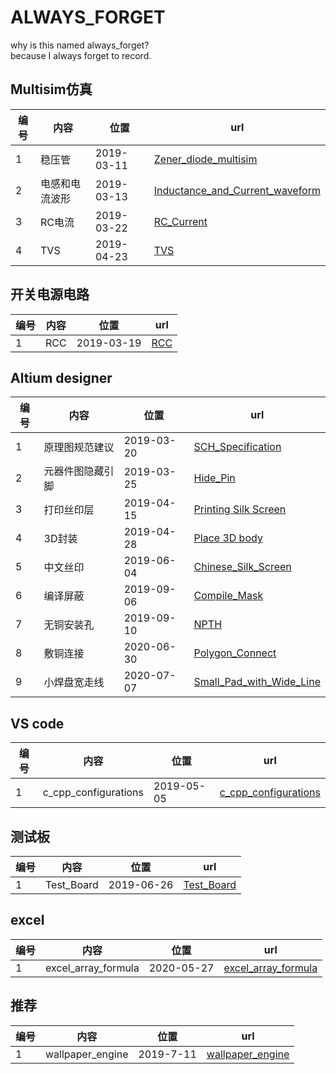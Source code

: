# ALWAYS_FORGET

why is this named always_forget?  
because I always forget to record.

## Multisim仿真

|编号|内容|位置|url|
|--|--|--|--|
|1|稳压管|2019-03-11|[Zener_diode_multisim](./2019/0311/Zener_diode_multisim.md)|
|2|电感和电流波形|2019-03-13|[Inductance_and_Current_waveform](./2019/0313/Inductance_and_Current_waveform.md)|
|3|RC电流|2019-03-22|[RC_Current](./2019/0322/RC_Current.md)
|4|TVS|2019-04-23|[TVS](./2019/0423/TVS.md)

## 开关电源电路

|编号|内容|位置|url|
|--|--|--|--|
|1|RCC|2019-03-19|[RCC](./2019/0319/RCC.md)|

## Altium designer

|编号|内容|位置|url|
|--|--|--|--|
|1|原理图规范建议|2019-03-20|[SCH_Specification](./2019/0320/SCH_Specification.md)|
|2|元器件图隐藏引脚|2019-03-25|[Hide_Pin](./2019/0325/Hide_Pin.md)
|3|打印丝印层|2019-04-15|[Printing Silk Screen](./2019/0415/Print_Silk_Screen.md)|
|4|3D封装|2019-04-28|[Place 3D body](./2019/0428/Place_3D_body.md)|
|5|中文丝印|2019-06-04|[Chinese_Silk_Screen](./2019/0604/Chinese_Silk_Screen.md)
|6|编译屏蔽|2019-09-06|[Compile_Mask](./2019/0906/Compile_Mask.md)
|7|无铜安装孔|2019-09-10|[NPTH](./2019/0910/NPTH.md)
|8|敷铜连接|2020-06-30|[Polygon_Connect](./2020/0630/Polygon_Connect.md)
|9|小焊盘宽走线|2020-07-07|[Small_Pad_with_Wide_Line](./2020/0707/Small_Pad_with_Wide_Line.md)

## VS code

|编号|内容|位置|url|
|--|--|--|--|
|1|c_cpp_configurations|2019-05-05|[c_cpp_configurations](./2019/0505/c_cpp_configurations.md)|

## 测试板

|编号|内容|位置|url|
|--|--|--|--|
|1|Test_Board|2019-06-26|[Test_Board](./Test_Board/Test_Board_PCB.md)|

## excel

|编号|内容|位置|url|
|--|--|--|--|
|1|excel_array_formula|2020-05-27|[excel_array_formula](./2020/0527/excel_array_formula.md)|

## 推荐

|编号|内容|位置|url|
|--|--|--|--|
|1|wallpaper_engine|2019-7-11|[wallpaper_engine](./2019/0711/wallpaper_engine.md)
